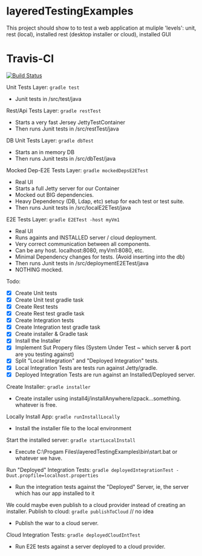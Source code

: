 # layeredTestingExamples
This project should show to to test a web application at muliple 'levels': unit, rest (local), installed rest (desktop installer or cloud), installed GUI

# Travis-CI
[![Build Status](https://travis-ci.org/tayloryork/layeredTestingExamples.svg?branch=master)](https://travis-ci.org/tayloryork/layeredTestingExamples)

Unit Tests Layer: `gradle test`
- Junit tests in /src/test/java

Rest/Api Tests Layer: `gradle restTest`
- Starts a very fast Jersey JettyTestContainer
- Then runs Junit tests in /src/restTest/java

DB Unit Tests Layer: `gradle dbTest`
- Starts an in memory DB
- Then runs Junit tests in /src/dbTest/java

Mocked Dep-E2E Tests Layer: `gradle mockedDepsE2ETest`
- Real UI
- Starts a full Jetty server for our Container
- Mocked out BIG dependencies.
- Heavy Dependency (DB, Ldap, etc) setup for each test or test suite.
- Then runs Junit tests in /src/localE2ETest/java

E2E Tests Layer: `gradle E2ETest -host myVm1`
- Real UI
- Runs againts and INSTALLED server / cloud deployment.
- Very correct communication between all components.
- Can be any host. localhost:8080, myVm1:8080, etc.
- Minimal Dependency changes for tests. (Avoid inserting into the db)
- Then runs Junit tests in /src/deploymentE2ETest/java
- NOTHING mocked.

Todo:
- [x] Create Unit tests
- [x] Create Unit test gradle task
- [x] Create Rest tests
- [x] Create Rest test gradle task
- [x] Create Integration tests
- [x] Create Integration test gradle task
- [x] Create installer & Gradle task
- [x] Install the Installer
- [x] Implement Sut Propery files (System Under Test ~ which server & port are you testing against)
- [x] Split "Local Integration" and "Deployed Integration" tests.
- [x] Local Integration Tests are tests run against Jetty/gradle.
- [x] Deployed Integration Tests are run against an Installed/Deployed server.

Create Installer: `gradle installer`
- Create installer using install4j/installAnywhere/izpack...something.  whatever is free.

Locally Install App: `gradle runInstallLocally`
- Install the installer file to the local environment

Start the installed server: `gradle startLocalInstall`
- Execute C:\Progam Files\layeredTestingExamples\bin\start.bat or whatever we have.

Run "Deployed" Integration Tests: `gradle deployedIntegrationTest -Duut.propfile=localhost.properties`
- Run the integration tests against the "Deployed" Server, ie, the server which has our app installed to it

We could maybe even publish to a cloud provider instead of creating an installer.
Publish to cloud: `gradle publishToCloud` // no idea
- Publish the war to a cloud server.

Cloud Integration Tests: `gradle deployedCloudIntTest`
- Run E2E tests against a server deployed to a cloud provider.
